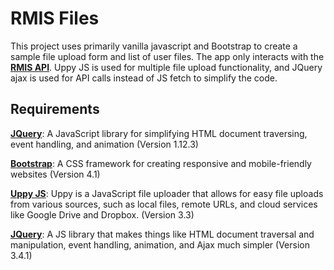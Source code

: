 # RMIS Files

This project uses primarily vanilla javascript and Bootstrap to create a sample file upload form and list of user files. The app only interacts with the [**RMIS API**](https://github.com/PSMFC-Streamnet-RMPC/rmis-api). Uppy JS is used for multiple file upload functionality, and JQuery ajax is used for API calls instead of JS fetch to simplify the code.

## Requirements

[**JQuery**](https://jquery.com/): A JavaScript library for simplifying HTML document traversing, event handling, and animation (Version 1.12.3)

[**Bootstrap**](https://getbootstrap.com/): A CSS framework for creating responsive and mobile-friendly websites (Version 4.1)

[**Uppy JS**](https://uppy.io/): Uppy is a JavaScript file uploader that allows for easy file uploads from various sources, such as local files, remote URLs, and cloud services like Google Drive and Dropbox. (Version 3.3)

[**JQuery**](https://jquery.com/): A JS library that makes things like HTML document traversal and manipulation, event handling, animation, and Ajax much simpler (Version 3.4.1)

